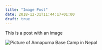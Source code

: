 ```yaml
---
title: "Image Post"
date: 2018-12-31T11:44:17+01:00
draft: true
---
```


This is a post with an image

![Picture of Annapurna Base Camp in Nepal](/imgs/nepal.jpg)
